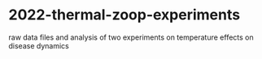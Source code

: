 # 2022-thermal-zoop-experiments
raw data files and analysis of two experiments on temperature effects on disease dynamics
